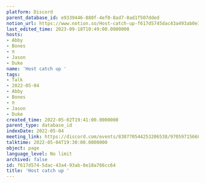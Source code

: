 ```yaml
---
platform: Discord
parent_database_id: e9339446-880f-4ef0-8ad7-8ad1f507dded
notion_url: https://www.notion.so/Host-catch-up-f617d5745dac43a493ab0e18a766cc64
last_edited_time: 2023-09-18T10:49:00.0000000
hosts:
- Abby
- Bones
- π
- Jason
- Duke
name: 'Host catch up '
tags:
- Talk
- 2022-05-04
- Abby
- Bones
- π
- Jason
- Duke
created_time: 2022-05-02T19:41:00.0000000
parent_type: database_id
indexDate: 2022-05-04
meeting_link: https://discord.com/events/830770544253206538/970597156681568276
talktime: 2022-05-04T19:30:00.0000000
object: page
language_level: No limit
archived: false
id: f617d574-5dac-43a4-93ab-0e18a766cc64
title: 'Host catch up '
---
```





